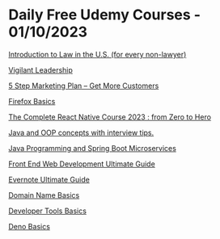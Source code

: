 # Daily Free Udemy Courses - 01/10/2023

[Introduction to Law in the U.S. (for every non-lawyer)](https://www.udemy.com/course/introduction-to-law/?couponCode=LEARNLAWFREE2023-10)
[Vigilant Leadership](https://www.udemy.com/course/vigilant-leadership/?couponCode=VIGILANT20)
[5 Step Marketing Plan – Get More Customers](https://www.udemy.com/course/5-step-marketing-plan/?couponCode=134C6C447B9B6D72DF28)
[Firefox Basics](https://www.udemy.com/course/learn-firefox/?couponCode=FREE923G6S3)
[The Complete React Native Course 2023 : from Zero to Hero](https://www.udemy.com/course/the-complete-react-native-course-from-zero-to-hero/?couponCode=B5E0E8C0C6ACA302B136)
[Java and OOP concepts with interview tips.](https://www.udemy.com/course/java-interview-tips/?couponCode=01B83777B077DEF3462F)
[Java Programming and Spring Boot Microservices](https://www.udemy.com/course/java-programming-and-spring-boot-microservices/?couponCode=60D1DB79B37ABF49EA2B)
[Front End Web Development Ultimate Guide](https://www.udemy.com/course/learn-front-end-development/?couponCode=FREE923G6S3)
[Evernote Ultimate Guide](https://www.udemy.com/course/learn-evernote/?couponCode=FREE923G6S3)
[Domain Name Basics](https://www.udemy.com/course/learn-domain-names/?couponCode=FREE923G6S3)
[Developer Tools Basics](https://www.udemy.com/course/developer-tools-course/?couponCode=FREE923G6S3)
[Deno Basics](https://www.udemy.com/course/deno-course/?couponCode=FREE923G6S3)
